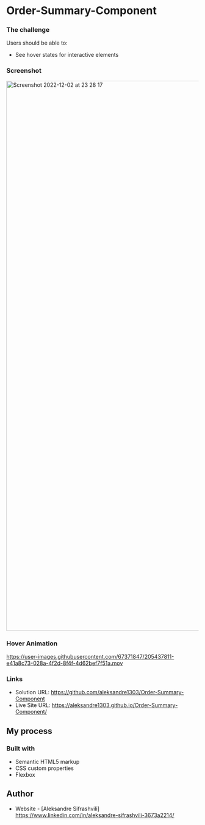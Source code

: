 # Order-Summary-Component


### The challenge

Users should be able to:

- See hover states for interactive elements


### Screenshot

<img width="1440" alt="Screenshot 2022-12-02 at 23 28 17" src="https://user-images.githubusercontent.com/67371847/205437791-bc906b95-a577-437a-96b2-fd4382239db4.png">


### Hover Animation

https://user-images.githubusercontent.com/67371847/205437811-e41a8c73-028a-4f2d-8f4f-4d62bef7f51a.mov


### Links

- Solution URL: https://github.com/aleksandre1303/Order-Summary-Component 
- Live Site URL: https://aleksandre1303.github.io/Order-Summary-Component/


## My process

### Built with

- Semantic HTML5 markup
- CSS custom properties
- Flexbox


## Author

- Website - [Aleksandre Sifrashvili] https://www.linkedin.com/in/aleksandre-sifrashvili-3673a2214/
